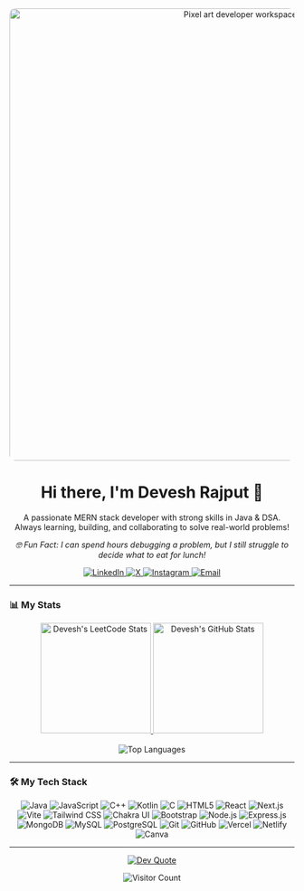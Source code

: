 <div align="center">
  <img src="https://raw.githubusercontent.com/Devesh-x/Devesh-x/main/tumblr_owi25v6uAo1r4gsiio1_1280_gif%20(1000%C3%97300).gif" alt="Pixel art developer workspace" width="800" style="border-radius: 10px;"/>

  
  <h1>Hi there, I'm Devesh Rajput 👋</h1>
  
  <p>A passionate MERN stack developer with strong skills in Java & DSA. <br> Always learning, building, and collaborating to solve real-world problems!</p>
  
  <p><i>🤓 Fun Fact: I can spend hours debugging a problem, but I still struggle to decide what to eat for lunch!</i></p>
  
  <div>
    <a href="https://www.linkedin.com/in/devesh2904" target="_blank">
      <img src="https://img.shields.io/badge/LinkedIn-%230077B5.svg?style=for-the-badge&logo=linkedin&logoColor=white" alt="LinkedIn"/>
    </a>
    <a href="https://x.com/DeveshR1818" target="_blank">
      <img src="https://img.shields.io/badge/X-black.svg?style=for-the-badge&logo=X&logoColor=white" alt="X"/>
    </a>
    <a href="https://instagram.com/deveeeesh" target="_blank">
      <img src="https://img.shields.io/badge/Instagram-%23E4405F.svg?style=for-the-badge&logo=Instagram&logoColor=white" alt="Instagram"/>
    </a>
    <a href="mailto:r.rajput12111@gmail.com">
      <img src="https://img.shields.io/badge/Email-D14836.svg?style=for-the-badge&logo=gmail&logoColor=white" alt="Email"/>
    </a>
  </div>
</div>

---

### 📊 My Stats

<p align="center">
  <a href="https://leetcode.com/u/devesh_1212/">
    <img src="https://leetcode-stats.vercel.app/api?username=devesh_1212&theme=dark" alt="Devesh's LeetCode Stats" style="height: 195px;"/>
  </a>
  <a href="https://github.com/Devesh-x">
    <img src="https://github-readme-stats.vercel.app/api?username=Devesh-x&theme=dracula&show_icons=true&include_all_commits=true&count_private=true" alt="Devesh's GitHub Stats" style="height: 195px;" />
  </a>
  <br/><br/>
  <img src="https://github-readme-stats.vercel.app/api/top-langs/?username=Devesh-x&theme=dracula&layout=compact&include_all_commits=true&count_private=true" alt="Top Languages" />
</p>

---

### 🛠️ My Tech Stack

<div align="center">
  <p>
    <img src="https://img.shields.io/badge/Java-%23ED8B00.svg?style=for-the-badge&logo=openjdk&logoColor=white" alt="Java"/>
    <img src="https://img.shields.io/badge/JavaScript-%23F7DF1E.svg?style=for-the-badge&logo=javascript&logoColor=black" alt="JavaScript"/>
    <img src="https://img.shields.io/badge/C++-%2300599C.svg?style=for-the-badge&logo=c%2B%2B&logoColor=white" alt="C++"/>
    <img src="https://img.shields.io/badge/Kotlin-%237F52FF.svg?style=for-the-badge&logo=kotlin&logoColor=white" alt="Kotlin"/>
    <img src="https://img.shields.io/badge/C-%23A8B9CC.svg?style=for-the-badge&logo=c&logoColor=white" alt="C"/>
    <img src="https://img.shields.io/badge/HTML5-%23E34F26.svg?style=for-the-badge&logo=html5&logoColor=white" alt="HTML5"/>
    <img src="https://img.shields.io/badge/React-%2361DAFB.svg?style=for-the-badge&logo=react&logoColor=black" alt="React"/>
    <img src="https://img.shields.io/badge/Next.js-%23000000.svg?style=for-the-badge&logo=next.js&logoColor=white" alt="Next.js"/>
    <img src="https://img.shields.io/badge/Vite-%23646CFF.svg?style=for-the-badge&logo=vite&logoColor=white" alt="Vite"/>
    <img src="https://img.shields.io/badge/Tailwind_CSS-%2338B2AC.svg?style=for-the-badge&logo=tailwind-css&logoColor=white" alt="Tailwind CSS"/>
    <img src="https://img.shields.io/badge/Chakra_UI-%234ED1C5.svg?style=for-the-badge&logo=chakraui&logoColor=white" alt="Chakra UI"/>
    <img src="https://img.shields.io/badge/Bootstrap-%237952B3.svg?style=for-the-badge&logo=bootstrap&logoColor=white" alt="Bootstrap"/>
    <img src="https://img.shields.io/badge/Node.js-%23339933.svg?style=for-the-badge&logo=node.js&logoColor=white" alt="Node.js"/>
    <img src="https://img.shields.io/badge/Express.js-%23000000.svg?style=for-the-badge&logo=express&logoColor=white" alt="Express.js"/>
    <img src="https://img.shields.io/badge/MongoDB-%2347A248.svg?style=for-the-badge&logo=mongodb&logoColor=white" alt="MongoDB"/>
    <img src="https://img.shields.io/badge/MySQL-%234479A1.svg?style=for-the-badge&logo=mysql&logoColor=white" alt="MySQL"/>
    <img src="https://img.shields.io/badge/PostgreSQL-%234169E1.svg?style=for-the-badge&logo=postgresql&logoColor=white" alt="PostgreSQL"/>
    <img src="https://img.shields.io/badge/Git-%23F05033.svg?style=for-the-badge&logo=git&logoColor=white" alt="Git"/>
    <img src="https://img.shields.io/badge/GitHub-%23181717.svg?style=for-the-badge&logo=github&logoColor=white" alt="GitHub"/>
    <img src="https://img.shields.io/badge/Vercel-%23000000.svg?style=for-the-badge&logo=vercel&logoColor=white" alt="Vercel"/>
    <img src="https://img.shields.io/badge/Netlify-%2300C7B7.svg?style=for-the-badge&logo=netlify&logoColor=white" alt="Netlify"/>
    <img src="https://img.shields.io/badge/Canva-%2300C4CC.svg?style=for-the-badge&logo=Canva&logoColor=white" alt="Canva"/>
  </p>
</div>

---

<div align="center">
  
  <a href="https://github.com/anuraghazra/github-readme-stats">
    <img src="https://quotes-github-readme.vercel.app/api?type=horizontal&theme=radical" alt="Dev Quote"/>
  </a>
  
  <p>
    <img src="https://visitcount.itsvg.in/api?id=Devesh-x&icon=0&color=0" alt="Visitor Count"/>
  </p>
  
</div>
